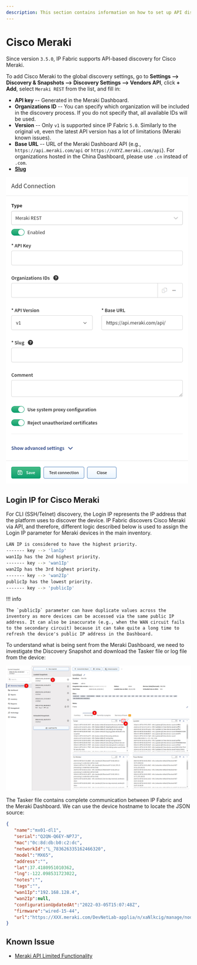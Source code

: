 ```yaml
---
description: This section contains information on how to set up API discovery for Cisco Meraki.
---
```


# Cisco Meraki

Since version `3.5.0`, IP Fabric supports API-based discovery for Cisco Meraki.

To add Cisco Meraki to the global discovery settings, go to **Settings -->
Discovery & Snapshots --> Discovery Settings --> Vendors API**, click **+ Add**,
select `Meraki REST` from the list, and fill in:

- **API key** -- Generated in the Meraki Dashboard.
- **Organizations ID** -- You can specify which organization will be included in the discovery process. If you do not specify that, all available IDs will be used.
- **Version** -- Only `v1` is supported since IP Fabric `5.0`. Similarly to the original `v0`, even the latest API version has a lot of limitations (Meraki known issues).
- **Base URL** -- URL of the Meraki Dashboard API (e.g., `https://api.meraki.com/api` or `https://nXYZ.meraki.com/api`). For organizations hosted in the China Dashboard, please use `.cn` instead of `.com`.
- [**Slug**](index.md#slug-and-comment)

![Add Connection - Meraki REST](add_meraki_rest.png)

## Login IP for Cisco Meraki

For CLI (SSH/Telnet) discovery, the Login IP represents the IP address that the platform uses to discover the device. IP Fabric discovers Cisco Meraki via API, and therefore, different logic described below is used to assign the Login IP parameter for Meraki devices in the main inventory.

```bash
LAN IP is considered to have the highest priority.
------- key --> 'lanIp'
wan1Ip has the 2nd highest priority.
------- key --> 'wan1Ip'
wan2Ip has the 3rd highest priority.
------- key --> 'wan2Ip'
publicIp has the lowest priority.
------- key --> 'publicIp'
```

!!! info

    The `publicIp` parameter can have duplicate values across the inventory as more devices can be accessed via the same public IP address. It can also be inaccurate (e.g., when the WAN circuit fails to the secondary circuit) because it can take quite a long time to refresh the device's public IP address in the Dashboard.

To understand what is being sent from the Meraki Dashboard, we need to investigate the Discovery Snapshot and download the Tasker file or log file from the device:

![Discovery Snapshot](discovery_snapshot.png)

The Tasker file contains complete communication between IP Fabric and the Meraki Dashboard. We can use the device hostname to locate the JSON source:

```json
{
   "name":"mx01-dl1",
   "serial":"Q2QN-Q6EY-NP7J",
   "mac":"0c:8d:db:b0:c2:dc",
   "networkId":"L_783626335162466320",
   "model":"MX65",
   "address":"",
   "lat":37.4180951010362,
   "lng":-122.098531723022,
   "notes":"",
   "tags":"",
   "wan1Ip":"192.168.128.4",
   "wan2Ip":null,
   "configurationUpdatedAt":"2022-03-05T15:07:48Z",
   "firmware":"wired-15-44",
   "url":"https://XXX.meraki.com/DevNetLab-applia/n/xaNlkcig/manage/nodes/new_list/456789654858"
}
```

## Known Issue

- [Meraki API Limited Functionality](../../../../support/known_issues/Vendors/meraki.md)
